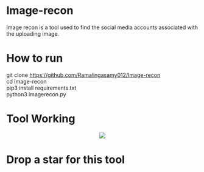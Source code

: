 # Image-recon
Image recon is a tool  used to find the social media accounts associated with the uploading image.

# How to run 
git clone https://github.com/Ramalingasamy012/Image-recon<br/>
cd Image-recon<br/>
pip3 install requirements.txt<br/>
python3 imagerecon.py<br/>

 # Tool Working
 <p align="center">
  <img src="https://github.com/Ramalingasamy012/admin-finder/blob/main/imagreco.png" >
</p>

# Drop a star for this tool
